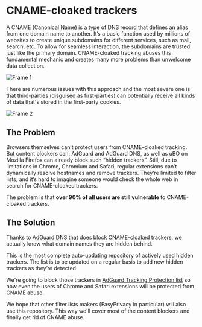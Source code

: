 # CNAME-cloaked trackers

A CNAME (Canonical Name) is a type of DNS record that defines an alias from one domain name to another. It’s a basic function used by millions of websites to create unique subdomains for different services, such as mail, search, etc. To allow for seamless interaction, the subdomains are trusted just like the primary domain. CNAME-cloaked tracking abuses this fundamental mechanic and creates many more problems than unwelcome data collection.

![Frame 1](https://user-images.githubusercontent.com/5947035/109944388-3bf2f580-7ce7-11eb-92b0-44b6ab2b4d9c.jpg)

There are numerous issues with this approach and the most severe one is that third-parties (disguised as first-parties) can potentially receive all kinds of data that's stored in the first-party cookies.

![Frame 2](https://user-images.githubusercontent.com/5947035/109944398-3eede600-7ce7-11eb-9895-382a360e153b.jpg)

## The Problem

Browsers themselves can’t protect users from CNAME-cloaked tracking. But content blockers can: AdGuard and AdGuard DNS, as well as uBO on Mozilla Firefox can already block such “hidden trackers”. Still, due to limitations in Chrome, Chromium and Safari, regular extensions can’t dynamically resolve hostnames and remove trackers. They’re limited to filter lists, and it’s hard to imagine someone would check the whole web in search for CNAME-cloaked trackers. 

The problem is that **over 90% of all users are still vulnerable** to CNAME-cloaked trackers.

## The Solution

Thanks to [AdGuard DNS](https://adguard.com/adguard-dns/overview.html) that does block CNAME-cloaked trackers, we actually know what domain names they are hidden behind.

This is the most complete auto-updating repository of actively used hidden trackers. The list is to be updated on a regular basis to add new hidden trackers as they’re detected.

We're going to block those trackers in [AdGuard Tracking Protection list](https://github.com/AdguardTeam/AdGuardFilters) so now even the users of Chrome and Safari extensions will be protected from CNAME abuse.

We hope that other filter lists makers (EasyPrivacy in particular) will also use this repository. This way we'll cover most of the content blockers and finally get rid of CNAME abuse.